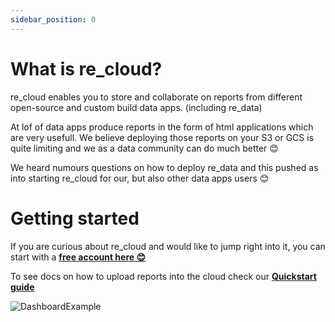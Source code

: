 ```yaml
---
sidebar_position: 0
---
```


# What is re_cloud?

re_cloud enables you to store and collaborate on reports from different open-source and custom build data apps. (including re_data)

At lof of data apps produce reports in the form of html applications which are very usefull. We believe deploying those reports on your S3 or GCS is quite limiting and we as a data community can do much better 😊 

We heard numours questions on how to deploy re_data and this pushed as into starting re_cloud for our, but also other data apps users 😊

# Getting started

If you are curious about re_cloud and would like to jump right into it, you can start with a **[free account here 😊](https://cloud.getre.io/#/register)**

To see docs on how to upload reports into the cloud check our **[Quickstart guide](/docs/re_cloud/quickstart)**

![DashboardExample](/screenshots/cloud/dashboard.png)